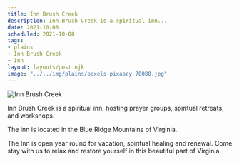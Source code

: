 ```yaml
---
title: Inn Brush Creek
description: Inn Brush Creek is a spiritual inn...
date: 2021-10-08
scheduled: 2021-10-08
tags:
- plains
- Inn Brush Creek
- Inn
layout: layouts/post.njk
image: "../../img/plains/pexels-pixabay-70080.jpg"
---
```


![Inn Brush Creek](../../img/plains/pexels-pixabay-70080.jpg)

Inn Brush Creek is a spiritual inn, hosting prayer groups, spiritual retreats, and workshops.

The inn is located in the Blue Ridge Mountains of Virginia.

The Inn is open year round for vacation, spiritual healing and renewal. Come stay with us to relax and restore yourself in this beautiful part of Virginia.